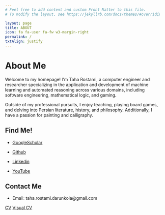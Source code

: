 ```yaml
---
# Feel free to add content and custom Front Matter to this file.
# To modify the layout, see https://jekyllrb.com/docs/themes/#overriding-theme-defaults

layout: page
title: ABOUT
icon: fa fa-user fa-fw w3-margin-right
permalink: /
txtAlign: justify
---
```


# About Me

Welcome to my homepage! I'm Taha Rostami, a computer engineer and researcher specializing in the application and development of machine learning and automated reasoning across various domains, including software engineering, mathematical logic, and gaming.

Outside of my professional pursuits, I enjoy teaching, playing board games, and delving into Persian literature, history, and philosophy. Additionally, I have a passion for painting and calligraphy.

<div class="w3-row">
  <div class="w3-col l6 m6 s12 w3">
    <h2 id="Find Me!">Find Me!</h2>
    <ul>
      <li><p><a href="https://scholar.google.com/citations?user=Uy6gXbIAAAAJ&hl=en&oi=ao">GoogleScholar</a></p></li>
      <li><p><a href="https://github.com/TahaRostami">Github</a></p></li>
      <li><p><a href="https://www.linkedin.com/in/taha-rostami-3079881a9/">Linkedin</a></p></li>
      <li><p><a href="https://www.youtube.com/channel/UCGwibcvlE-9tpzvIZMdfiZg">YouTube</a></p></li>
    </ul>
  </div>
  <div class="w3-col l6 m6 s12 w3">
    <h2 id="Contact Me">Contact Me</h2>
      <ul>
        <li><p>Email: taha.rostami.darunkola@gmail.com</p></li>
      </ul>
  </div>
</div>

<a href="https://github.com/TahaRostami/TahaRostami.github.io/raw/main/files/CV.pdf" class="w3-button w3-white w3-border w3-border-indigo w3-round-large w3-text-blue">CV</a>
<a href="https://raw.githubusercontent.com/TahaRostami/TahaRostami.github.io/main/files/VizCV.pdf" class="w3-button w3-white w3-border w3-border-indigo w3-round-large w3-text-blue">Visual CV</a>






